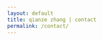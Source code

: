 ```yaml
---
layout: default
title: qianze zhang | contact
permalink: /contact/
---
```

<div style="margin:0 auto;" id="zbwid-5d5e4ed9"></div>
